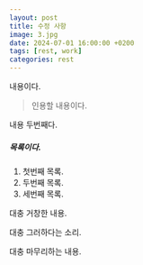 ```yaml
---
layout: post
title: 수정 사항
image: 3.jpg
date: 2024-07-01 16:00:00 +0200
tags: [rest, work]
categories: rest
---
```

내용이다.

> 인용할 내용이다.

내용 두번째다.

##### 목록이다.
1. 첫번째 목록.
2. 두번째 목록.
3. 세번째 목록.

대충 거창한 내용.

대충 그러하다는 소리.

대충 마무리하는 내용.
